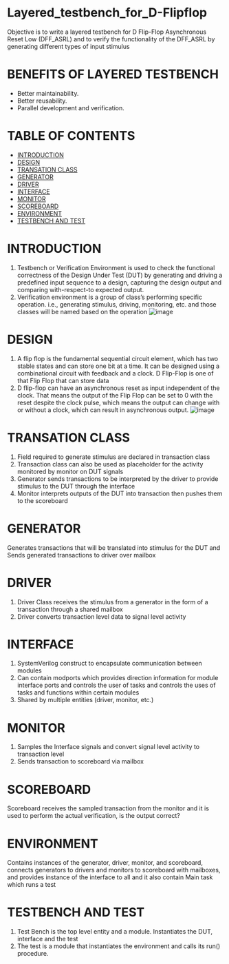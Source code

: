 # Layered_testbench_for_D-Flipflop
Objective is to write a layered testbench for D Flip-Flop Asynchronous Reset Low (DFF_ASRL) and to verify the functionality of the DFF_ASRL by generating different types of input stimulus
# BENEFITS OF LAYERED TESTBENCH
+ Better maintainability.
+ Better reusability.
+ Parallel development and verification.
# TABLE OF CONTENTS
+ [INTRODUCTION](#introduction)
+ [DESIGN](#design)
+ [TRANSATION CLASS](#transation-class)
+ [GENERATOR](#generator)
+ [DRIVER](#driver)
+ [INTERFACE](#interface)
+ [MONITOR](#monitor)
+ [SCOREBOARD](#scoreboard)
+ [ENVIRONMENT](#environment)
+ [TESTBENCH AND TEST](#testbench-and-test)
# INTRODUCTION
1. Testbench or Verification Environment is used to check the functional correctness of the Design Under Test (DUT) by generating and driving a predefined input sequence to a design, capturing the design output and comparing with-respect-to expected output.
2. Verification environment is a group of class’s performing specific operation. i.e., generating stimulus, driving, monitoring, etc. and those classes will be named based on the operation
 ![image](https://github.com/RohithNagesh/Layered_testbench_for_D-Flipflop/assets/103078929/5ff5a9c2-648a-41f7-9a57-db61e3823378)
# DESIGN
1. A flip flop is the fundamental sequential circuit element, which has two stable states and can store one bit at a time. It can be designed using a combinational circuit with feedback and a clock. D Flip-Flop is one of that Flip Flop that can store data
2. D flip-flop can have an asynchronous reset as input independent of the clock. That means the output of the Flip Flop can be set to 0 with the reset despite the clock pulse, which means the output can change with or without a clock, which can result in asynchronous output.
   ![image](https://github.com/RohithNagesh/Layered_testbench_for_D-Flipflop/assets/103078929/8757a6b0-b3b8-42f6-b1a6-d6319a3d263e)
# TRANSATION CLASS
1. Field required to generate stimulus are declared in transaction class
2. Transaction class can also be used as placeholder for the activity monitored by monitor on DUT signals
3. Generator sends transactions to be interpreted by the driver to provide stimulus to the DUT through the interface
4. Monitor interprets outputs of the DUT into transaction then pushes them to the scoreboard
# GENERATOR
Generates transactions that will be translated into stimulus for the DUT and Sends generated transactions to driver over mailbox
# DRIVER
1. Driver Class receives the stimulus from a generator in the form of a transaction through a shared mailbox
2. Driver converts transaction level data to signal level activity
# INTERFACE
1. SystemVerilog construct to encapsulate communication between modules
2. Can contain modports which provides direction information for module interface ports and controls the user of tasks and controls the uses of tasks and functions within certain modules
3. Shared by multiple entities (driver, monitor, etc.)
# MONITOR
1. Samples the Interface signals and convert signal level activity to transaction level
2. Sends transaction to scoreboard via mailbox
# SCOREBOARD
Scoreboard receives the sampled transaction from the monitor and it is used to perform the actual verification, is the output correct?
# ENVIRONMENT
Contains instances of the generator, driver, monitor, and scoreboard, connects generators to drivers and monitors to scoreboard with mailboxes, and provides instance of the interface to all and it also contain Main task which runs a test
# TESTBENCH AND TEST
1. Test Bench is the top level entity and a module. Instantiates the DUT, interface and the test
2. The test is a module that instantiates the environment and calls its run() procedure.
